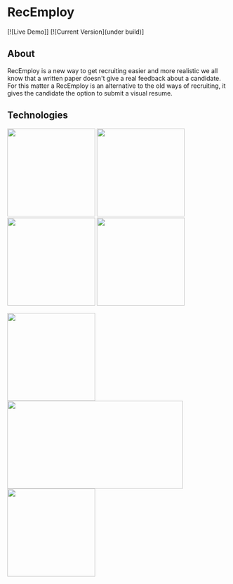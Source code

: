 # RecEmploy
[![Live Demo]]
[![Current Version](under build)]
## About


RecEmploy is a new way to get recruiting easier and more realistic we all know that a written paper doesn't give a real feedback about a candidate.
For this matter a RecEmploy is an alternative to the old ways of recruiting, it gives the candidate the option to submit a visual resume.

## Technologies 

<p>
  <img height='200px' width="200px"    src="https://d2eip9sf3oo6c2.cloudfront.net/tags/images/000/000/256/landscape/nodejslogo.png"/>
  <img height='200px' width="200px" src="https://laracasts.com/images/series/circles/do-you-react.png"/>
  <img height='200px' width="200px" src="https://fancyshanty.com/wp-content/uploads/2016/09/icon-leaf.png"/>
  <img height='200px' width="200px" src="https://webrtc.org/assets/images/webrtc-logo-vert-retro-255x305.png"/>
</p>
<p>
  <img height='200px' width="200px" src="https://cdn-images-1.medium.com/max/1600/1*pLhqRKXZAmpJP4wpEPfM4w.png"/>
  <img height='200px' width="400px" src="https://cdn-images-1.medium.com/max/788/1*0G_7Ab6ZzUMEe-RDJnGjKQ.png"/>
  <img height='200px' width="200px" src="http://res.cloudinary.com/colinstodd-com/image/upload/c_fit/n9qdpfw4kwsjqox0lymi.png"/>
</p>
